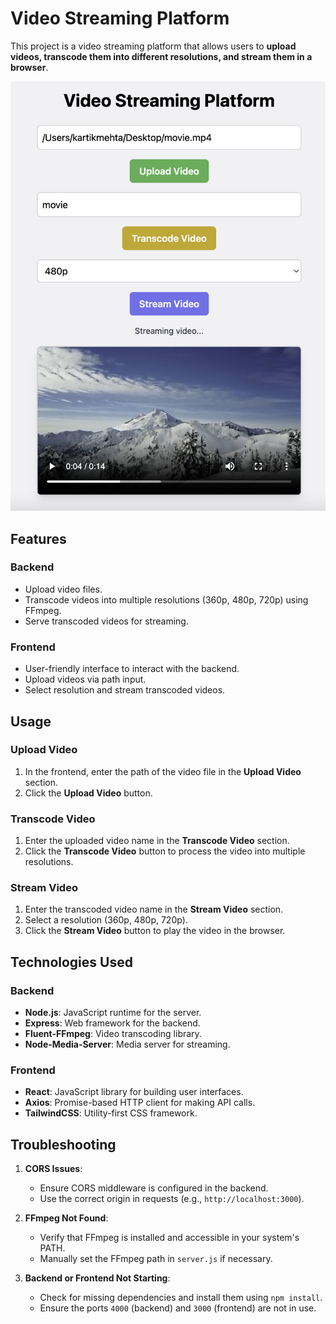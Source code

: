 # Video Streaming Platform

This project is a video streaming platform that allows users to **upload videos, transcode them into different resolutions, and stream them in a browser**.

![Image](./client/src/assets/image.png)

## Features

### Backend
- Upload video files.
- Transcode videos into multiple resolutions (360p, 480p, 720p) using FFmpeg.
- Serve transcoded videos for streaming.

### Frontend
- User-friendly interface to interact with the backend.
- Upload videos via path input.
- Select resolution and stream transcoded videos.

## Usage

### Upload Video
1. In the frontend, enter the path of the video file in the **Upload Video** section.
2. Click the **Upload Video** button.

### Transcode Video
1. Enter the uploaded video name in the **Transcode Video** section.
2. Click the **Transcode Video** button to process the video into multiple resolutions.

### Stream Video
1. Enter the transcoded video name in the **Stream Video** section.
2. Select a resolution (360p, 480p, 720p).
3. Click the **Stream Video** button to play the video in the browser.

## Technologies Used

### Backend
- **Node.js**: JavaScript runtime for the server.
- **Express**: Web framework for the backend.
- **Fluent-FFmpeg**: Video transcoding library.
- **Node-Media-Server**: Media server for streaming.

### Frontend
- **React**: JavaScript library for building user interfaces.
- **Axios**: Promise-based HTTP client for making API calls.
- **TailwindCSS**: Utility-first CSS framework.

## Troubleshooting

1. **CORS Issues**:
   - Ensure CORS middleware is configured in the backend.
   - Use the correct origin in requests (e.g., `http://localhost:3000`).

2. **FFmpeg Not Found**:
   - Verify that FFmpeg is installed and accessible in your system's PATH.
   - Manually set the FFmpeg path in `server.js` if necessary.

3. **Backend or Frontend Not Starting**:
   - Check for missing dependencies and install them using `npm install`.
   - Ensure the ports `4000` (backend) and `3000` (frontend) are not in use.
